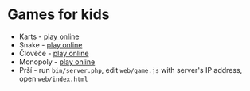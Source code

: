 # Games for kids

* Karts - [play online](https://vrana.github.io/games/karts/)
* Snake - [play online](https://vrana.github.io/games/snake/)
* Člověče - [play online](https://vrana.github.io/games/clovece/)
* Monopoly - [play online](https://vrana.github.io/games/monopoly/)
* Prší - run `bin/server.php`, edit `web/game.js` with server's IP address, open `web/index.html`

